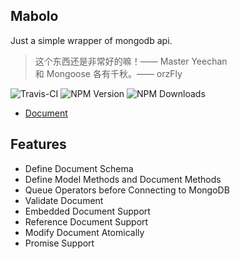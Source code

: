 ## Mabolo
Just a simple wrapper of mongodb api.

> 这个东西还是非常好的嘛！—— Master Yeechan  
> 和 Mongoose 各有千秋。—— orzFly

![Travis-CI](https://img.shields.io/travis/jysperm/Mabolo.svg?style=flat-square)
![NPM Version](https://img.shields.io/npm/v/mabolo.svg?style=flat-square)
![NPM Downloads](https://img.shields.io/npm/dm/mabolo.svg?style=flat-square)

* [Document](http://mabolo.hackplan.com)

## Features

* Define Document Schema
* Define Model Methods and Document Methods
* Queue Operators before Connecting to MongoDB
* Validate Document
* Embedded Document Support
* Reference Document Support
* Modify Document Atomically
* Promise Support

